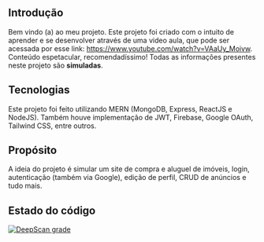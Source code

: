 ## Introdução

Bem vindo (a) ao meu projeto.
Este projeto foi criado com o intuito de aprender e se desenvolver através de uma video aula, que pode ser acessada por esse link: https://www.youtube.com/watch?v=VAaUy_Moivw. Conteúdo espetacular, recomendadíssimo!
Todas as informações presentes neste projeto são **simuladas**.

## Tecnologias

Este projeto foi feito utilizando MERN (MongoDB, Express, ReactJS e NodeJS).
Também houve implementação de JWT, Firebase, Google OAuth, Tailwind CSS, entre outros.

## Propósito

A ideia do projeto é simular um site de compra e aluguel de imóveis, login, autenticação (também via Google), edição de perfil, CRUD de anúncios e tudo mais.

## Estado do código

[![DeepScan grade](https://deepscan.io/api/teams/21905/projects/25884/branches/816579/badge/grade.svg)](https://deepscan.io/dashboard#view=project&tid=21905&pid=25884&bid=816579)
